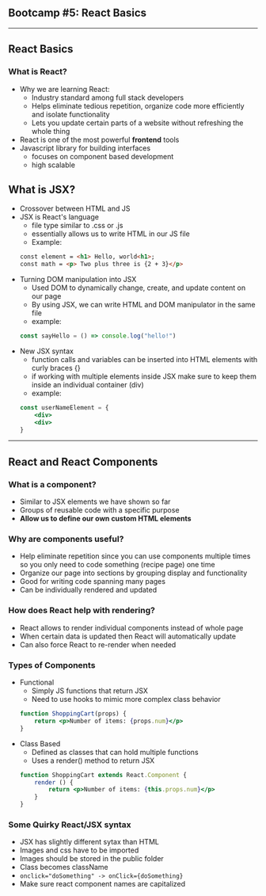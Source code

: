 ## Bootcamp #5: React Basics
---
## React Basics
### What is React?
- Why we are learning React:
    - Industry standard among full stack developers
    - Helps eliminate tedious repetition, organize code more efficiently and isolate functionality
    - Lets you update certain parts of a website without refreshing the whole thing
- React is one of the most powerful **frontend** tools 
- Javascript library for building interfaces
    - focuses on component based development
    - high scalable
## What is JSX?
- Crossover between HTML and JS
- JSX is React's language
    - file type similar to .css or .js
    - essentially allows us to write HTML in our JS file
    - Example: 
    ```html
    const element = <h1> Hello, world<h1>;
    const math = <p> Two plus three is {2 + 3}</p>
    ```
- Turning DOM manipulation into JSX
    - Used DOM to dynamically change, create, and update content on our page
    - By using JSX, we can write HTML and DOM manipulator in the same file
    - example:
    ```jsx
    const sayHello = () => console.log("hello!")
    ```
- New JSX syntax
    - function calls and variables can be inserted into HTML elements with curly braces {}
    - if working with multiple elements inside JSX make sure to keep them inside an individual container (div)
    - example:
    ```jsx
    const userNameElement = {
        <div>
        <div>
    }
    ```
---
## React and React Components
### What is a component?
- Similar to JSX elements we have shown so far
- Groups of reusable code with a specific purpose
- **Allow us to define our own custom HTML elements**
### Why are components useful?
- Help eliminate repetition since you can use components multiple times so you only need to code something (recipe page) one time
- Organize our page into sections by grouping display and functionality
- Good for writing code spanning many pages
- Can be individually rendered and updated
### How does React help with rendering?
- React allows to render individual components instead of whole page
- When certain data is updated then React will automatically update
- Can also force React to re-render when needed
### Types of Components
- Functional
    - Simply JS functions that return JSX
    - Need to use hooks to mimic more complex class behavior
    ```jsx
    function ShoppingCart(props) {
        return <p>Number of items: {props.num}</p>
    }
    ```
- Class Based
    - Defined as classes that can hold multiple functions
    - Uses a render() method to return JSX
    ```jsx
    function ShoppingCart extends React.Component {
        render () {
            return <p>Number of items: {this.props.num}</p>
        }
    }
    ```
### Some Quirky React/JSX syntax
- JSX has slightly different sytax than HTML
- Images and css have to be imported
- Images should be stored in the public folder
- Class becomes className
- ```onclick="doSomething" -> onClick={doSomething}```
- Make sure react component names are capitalized
